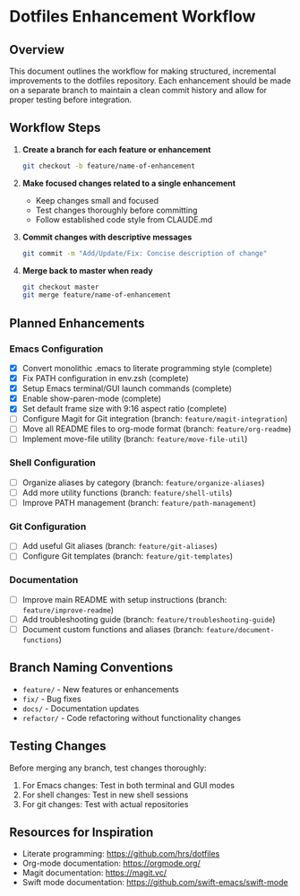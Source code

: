 # Dotfiles Enhancement Workflow

## Overview
This document outlines the workflow for making structured, incremental improvements to the dotfiles repository. Each enhancement should be made on a separate branch to maintain a clean commit history and allow for proper testing before integration.

## Workflow Steps

1. **Create a branch for each feature or enhancement**
   ```bash
   git checkout -b feature/name-of-enhancement
   ```

2. **Make focused changes related to a single enhancement**
   - Keep changes small and focused
   - Test changes thoroughly before committing
   - Follow established code style from CLAUDE.md

3. **Commit changes with descriptive messages**
   ```bash
   git commit -m "Add/Update/Fix: Concise description of change"
   ```

4. **Merge back to master when ready**
   ```bash
   git checkout master
   git merge feature/name-of-enhancement
   ```

## Planned Enhancements

### Emacs Configuration
- [x] Convert monolithic .emacs to literate programming style (complete)
- [x] Fix PATH configuration in env.zsh (complete)
- [x] Setup Emacs terminal/GUI launch commands (complete)
- [x] Enable show-paren-mode (complete)
- [x] Set default frame size with 9:16 aspect ratio (complete)
- [ ] Configure Magit for Git integration (branch: `feature/magit-integration`)
- [ ] Move all README files to org-mode format (branch: `feature/org-readme`)
- [ ] Implement move-file utility (branch: `feature/move-file-util`)

### Shell Configuration
- [ ] Organize aliases by category (branch: `feature/organize-aliases`)
- [ ] Add more utility functions (branch: `feature/shell-utils`)
- [ ] Improve PATH management (branch: `feature/path-management`)

### Git Configuration
- [ ] Add useful Git aliases (branch: `feature/git-aliases`)
- [ ] Configure Git templates (branch: `feature/git-templates`)

### Documentation
- [ ] Improve main README with setup instructions (branch: `feature/improve-readme`)
- [ ] Add troubleshooting guide (branch: `feature/troubleshooting-guide`)
- [ ] Document custom functions and aliases (branch: `feature/document-functions`)

## Branch Naming Conventions
- `feature/` - New features or enhancements
- `fix/` - Bug fixes
- `docs/` - Documentation updates
- `refactor/` - Code refactoring without functionality changes

## Testing Changes
Before merging any branch, test changes thoroughly:
1. For Emacs changes: Test in both terminal and GUI modes
2. For shell changes: Test in new shell sessions
3. For git changes: Test with actual repositories

## Resources for Inspiration
- Literate programming: https://github.com/hrs/dotfiles
- Org-mode documentation: https://orgmode.org/
- Magit documentation: https://magit.vc/
- Swift mode documentation: https://github.com/swift-emacs/swift-mode